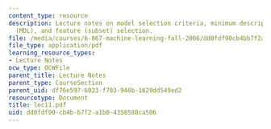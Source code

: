 ```yaml
---
content_type: resource
description: Lecture notes on model selection criteria, minimum description length
  (MDL), and feature (subset) selection.
file: /media/courses/6-867-machine-learning-fall-2006/dd0fdf90cb4bb7f2a1b04358588ca506_lec11.pdf
file_type: application/pdf
learning_resource_types:
- Lecture Notes
ocw_type: OCWFile
parent_title: Lecture Notes
parent_type: CourseSection
parent_uid: df76e597-6023-f703-940b-1629dd549ed2
resourcetype: Document
title: lec11.pdf
uid: dd0fdf90-cb4b-b7f2-a1b0-4358588ca506
---
```

